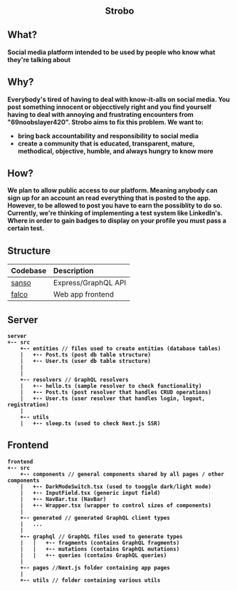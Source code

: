 <p align="center" style="font-size:20px">
  <strong>Strobo<strong/>
</p>

## What?

Social media platform intended to be used by people who know what they're talking about

## Why?

Everybody's tired of having to deal with know-it-alls on social media. You post something innocent or objecctively right
and you find yourself having to deal with annoying and frustrating encounters from "69noobslayer420". Strobo aims to fix this problem. We want to:

- bring back accountability and responsibility to social media
- create a community that is educated, transparent, mature, methodical, objective, humble, and always hungry to know more

## How?

We plan to allow public access to our platform. Meaning anybody can sign up for an account an read everything
that is posted to the app. However, to be allowed to post you have to earn the possiblity to do so. Currently, we're thinking of implementing a test system like LinkedIn's. Where in order to gain badges to display on your profile you must pass a certain test.


## Structure

| Codebase          |     Description     |
| :------------     | :------------------ |
| [sanso](sanso)    | Express/GraphQL API |
| [falco](falco)    | Web app frontend    |

## Server

```
server
+-- src
    +-- entities // files used to create entities (database tables)
    |   +-- Post.ts (post db table structure)
    |   +-- User.ts (user db table structure)
    |
    |
    +-- resolvers // GraphQL resolvers
    |   +-- hello.ts (sample resolver to check functionality)
    |   +-- Post.ts (post resolver that handles CRUD operations)
    |   +-- User.ts (user resolver that handles login, logout, registration)
    |
    +-- utils
    |   +-- sleep.ts (used to check Next.js SSR)
```


## Frontend

```
frontend
+-- src
    +-- components // general components shared by all pages / other components
    |   +-- DarkModeSwitch.tsx (used to tooggle dark/light mode)
    |   +-- InputField.tsx (generic input field)
    |   +-- NavBar.tsx (NavBar)
    |   +-- Wrapper.tsx (wrapper to control sizes of components)
    |
    +-- generated // generated GraphQL client types
    |   ...
    |
    +-- graphql // GraphQL files used to generate types
    |   |   +-- fragments (contains GraphQL fragments)
    |   |   +-- mutations (contains GraphQL mutations)
    |   |   +-- queries (contains GraphQL queries)
    |
    +-- pages //Next.js folder containing app pages
    |
    +-- utils // folder containing various utils
```
